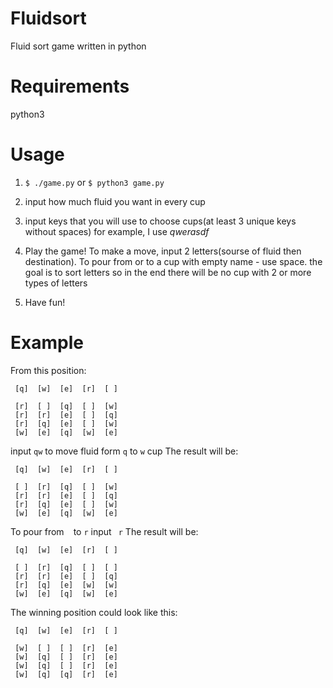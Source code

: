 # Fluidsort
Fluid sort game written in python

# Requirements
python3

# Usage
1. `$ ./game.py` or `$ python3 game.py`
2. input how much fluid you want in every cup
3. input keys that you will use to choose cups(at least 3 unique keys without spaces)
for example, I use *qwerasdf*
4. Play the game! To make a move, input 2 letters(sourse of fluid then destination). To pour from or to a cup with empty name - use space.
the goal is to sort letters so in the end there will be no cup with 2 or more types of letters

5. Have fun!

# Example

From this position:
```
 [q]  [w]  [e]  [r]  [ ] 

 [r]  [ ]  [q]  [ ]  [w] 
 [r]  [r]  [e]  [ ]  [q] 
 [r]  [q]  [e]  [ ]  [w] 
 [w]  [e]  [q]  [w]  [e] 
```
input `qw` to move fluid form `q` to `w` cup
The result will be:
```
 [q]  [w]  [e]  [r]  [ ] 

 [ ]  [r]  [q]  [ ]  [w] 
 [r]  [r]  [e]  [ ]  [q] 
 [r]  [q]  [e]  [ ]  [w] 
 [w]  [e]  [q]  [w]  [e] 
```
To pour from ` ` to `r` input ` r`
The result will be:
```
 [q]  [w]  [e]  [r]  [ ] 

 [ ]  [r]  [q]  [ ]  [ ] 
 [r]  [r]  [e]  [ ]  [q] 
 [r]  [q]  [e]  [w]  [w] 
 [w]  [e]  [q]  [w]  [e] 
```
The winning position could look like this:
```
 [q]  [w]  [e]  [r]  [ ] 

 [w]  [ ]  [ ]  [r]  [e] 
 [w]  [q]  [ ]  [r]  [e] 
 [w]  [q]  [ ]  [r]  [e] 
 [w]  [q]  [q]  [r]  [e] 
```
